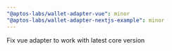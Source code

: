 ```yaml
---
"@aptos-labs/wallet-adapter-vue": minor
"@aptos-labs/wallet-adapter-nextjs-example": minor
---
```


Fix vue adapter to work with latest core version
